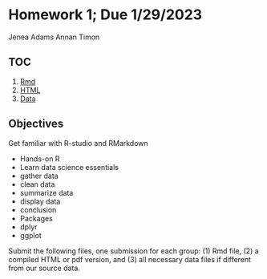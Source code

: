 # Homework 1; Due 1/29/2023
Jenea Adams 
Annan Timon

## TOC 
1. [Rmd]()
2. [HTML]()
3. [Data]()

## Objectives

Get familiar with R-studio and RMarkdown
  - Hands-on R
  - Learn data science essentials
  - gather data
  - clean data
  - summarize data
  - display data
  - conclusion
  - Packages
  - dplyr
  - ggplot


Submit the following files, one submission for each group: (1) Rmd file, (2) a compiled HTML or pdf version, and (3) all necessary data files if different from our source data. 
